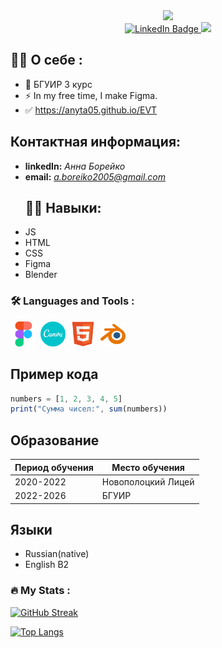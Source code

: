 <div id="header" align="center">
  <img src="https://media0.giphy.com/media/v1.Y2lkPTc5MGI3NjExeHF1amhxNGlxdDU0ZnYzeWw1YmE4bmJvcHFrZzg3bjZ5cnlnbjMxYyZlcD12MV9pbnRlcm5hbF9naWZfYnlfaWQmY3Q9Zw/3oEdvbAVPeVsPDQL5u/giphy.gif" width="300"/>
</div>
<div id="badges" align="center">
  <a href="https://www.linkedin.com/in/%D0%B0%D0%BD%D0%BD%D0%B0-%D0%B1%D0%BE%D1%80%D0%B5%D0%B9%D0%BA%D0%BE-32326233a">
  <img src="https://img.shields.io/badge/LinkedIn-blue?style=for-the-badge&logo=linkedin&logoColor=white" alt="LinkedIn Badge"/>
   </a>
   <a href="https://www.instagram.com/__a_n_y_t_a_/?next=%2F">
   <img src="https://img.shields.io/badge/Instagram-pink?style=for-the-badge&logo=instagram&logoColor=white"/>
   </a>
</div>

  ## :woman_technologist: О себе :
- :school: БГУИР 3 курс
- :zap: In my free time, I make Figma.
- :white_check_mark: https://anyta05.github.io/EVT

 ## Контактная информация:
- **linkedIn:** *Анна Борейко*
- **email:** *a.boreiko2005@gmail.com*
  ## :woman_technologist: Навыки:
- JS
- HTML
- CSS
- Figma
- Blender

### :hammer_and_wrench: Languages and Tools :
<div>
  <img src="https://github.com/devicons/devicon/blob/master/icons/figma/figma-original.svg" title="Figma" alt="Figma" width="40" height="40"/>&nbsp;
  <img src="https://github.com/devicons/devicon/blob/master/icons/canva/canva-original.svg" title="Canva" alt="Canva" width="40" height="40"/>&nbsp;
 <img src="https://github.com/devicons/devicon/blob/master/icons/html5/html5-original.svg" title="HTML5" alt="HTML" width="40" height="40"/>&nbsp;
  <img src="https://github.com/devicons/devicon/blob/master/icons/blender/blender-original.svg" title="Blender" alt="Blender" width="40" height="40"/>&nbsp;
</div>

## Пример кода 
```javascript
numbers = [1, 2, 3, 4, 5]
print("Сумма чисел:", sum(numbers))
```

## Образование 
| Период обучения | Место обучения | 
|-----------------|----------------|
| 2020-2022       | Новополоцкий Лицей     |
| 2022-2026       | БГУИР          |
## Языки
- Russian(native)
- English B2
### :fire: My Stats :
[![GitHub Streak](http://github-readme-streak-stats.herokuapp.com?user=anyta05&theme=dark&background=000000)](https://git.io/streak-stats)

[![Top Langs](https://github-readme-stats.vercel.app/api/top-langs/?username=anyta05&layout=pie)](https://github.com/anuraghazra/github-readme-stats)
